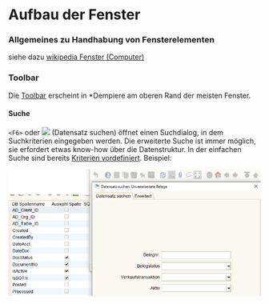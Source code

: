 # Aufbau der Fenster

### Allgemeines zu Handhabung von Fensterelementen

siehe dazu [wikipedia Fenster (Computer)](https://de.wikipedia.org/wiki/Fenster_%28Computer%29#Fensterelemente_und_Handhabung)

### Toolbar

Die [Toolbar](https://wiki.idempiere.org/de/Toolbar) erscheint in *Dempiere am oberen Rand der meisten Fenster.

#### Suche

`<F6>` oder ![](https://wiki.idempiere.org/w-de/images/2/2a/Icon_Find24.png) (Datensatz suchen) öffnet einen Suchdialog, in dem Suchkriterien eingegeben werden. Die erweiterte Suche ist immer möglich, sie erfordert etwas know-how über die Datenstruktur. In der einfachen Suche sind bereits [Kriterien vordefiniert](../adm/3.uianpassen.md#suche-konfigurieren). Beispiel:

![](../.gitbook/assets/DatensatzSuchen.PNG)

